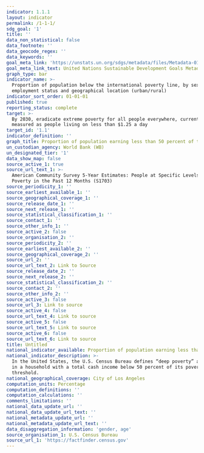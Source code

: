 ```yaml
---
indicator: 1.1.1
layout: indicator
permalink: /1-1-1/
sdg_goal: '1'
title: ''
data_non_statistical: false
data_footnote: ''
data_geocode_regex: ''
data_keywords: ''
goal_meta_link: 'https://unstats.un.org/sdgs/metadata/files/Metadata-01-01-01a.pdf'
goal_meta_link_text: United Nations Sustainable Development Goals Metadata (pdf 894kB)
graph_type: bar
indicator_name: >-
  Proportion of population below the international poverty line, by sex, age,
  employment status and geographical location (urban/rural)
indicator_sort_order: 01-01-01
published: true
reporting_status: complete
target: >-
  By 2030, eradicate extreme poverty for all people everywhere, currently
  measured as people living on less than $1.25 a day
target_id: '1.1'
indicator_definition: ''
graph_title: Proportion of population earning less than 50 percent of the poverty level
un_custodian_agency: World Bank (WB)
un_designated_tier: '1'
data_show_map: false
source_active_1: true
source_url_text_1: >-
  American Community Survey 5-Year Estimates: People at Specific Levels of
  Poverty in the Past 12 Months (S1703)
source_periodicity_1: ''
source_earliest_available_1: ''
source_geographical_coverage_1: ''
source_release_date_1: ''
source_next_release_1: ''
source_statistical_classification_1: ''
source_contact_1: ''
source_other_info_1: ''
source_active_2: false
source_organisation_2: ''
source_periodicity_2: ''
source_earliest_available_2: ''
source_geographical_coverage_2: ''
source_url_2: ''
source_url_text_2: Link to Source
source_release_date_2: ''
source_next_release_2: ''
source_statistical_classification_2: ''
source_contact_2: ''
source_other_info_2: ''
source_active_3: false
source_url_3: Link to source
source_active_4: false
source_url_text_4: Link to source
source_active_5: false
source_url_text_5: Link to source
source_active_6: false
source_url_text_6: Link to source
title: Untitled
national_indicator_available: Proportion of population earning less than 50 percent of the poverty level
national_indicator_description: >-
  In the United States, the U.S. Census Bureau defines “deep poverty” as living
  in a household with a total cash income below 50 percent of its poverty
  threshold. 
national_geographical_coverage: City of Los Angeles
computation_units: Percentage
computation_definitions: ''
computation_calculations: ''
comments_limitations: ''
national_data_update_url: ''
national_data_update_url_text: ''
national_metadata_update_url: ''
national_metadata_update_url_text: ''
data_disaggregation_information: 'gender, age'
source_organisation_1: U.S. Census Bureau
source_url_1: 'https://factfinder.census.gov'
---
```

